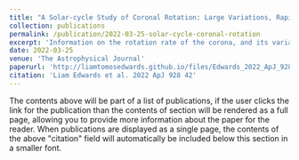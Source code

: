 ```yaml
---
title: "A Solar-cycle Study of Coronal Rotation: Large Variations, Rapid Changes, and Implications for Solar-wind Models"
collection: publications
permalink: /publication/2022-03-25-solar-cycle-coronal-rotation
excerpt: 'Information on the rotation rate of the corona, and its variation over latitude and solar cycle, is valuable for making global connections between the corona and the Sun, for global estimates of reconnection rates and as a basic parameter for solar-wind modeling. Here, we use a time series of tomographical maps gained from coronagraph observations between 2007 and 2020 to directly measure the longitudinal drift of high-density streamers over time. The method reveals abrupt changes in rotation rates, revealing a complex relationship between the coronal rotation and the underlying photosphere. The majority of rates are between −1fdg0 to +0fdg5 day−1 relative to the standard Carrington rate of 14fdg18 day−1, although rates are measured as low as −2fdg2 day−1 and as high as 1fdg6 day−1. Equatorial rotation rates during the 2008 solar minimum are slightly faster than the Carrington rate, with an abrupt switch to slow rotation in 2009, then a return to faster rates in 2017. Abrupt changes and large variations in rates are seen at all latitudes. Comparison with a magnetic model suggests that periods of equatorial fast rotation are associated with times when a large proportion of the magnetic footpoints of equatorial streamers are near the equator, and we interpret the abrupt changes in terms of the latitudinal distribution of the streamer photospheric footpoints. The coronal rotation rate is a key parameter for solar-wind models, and variations of up to a degree per day or more can lead to large systematic errors over forecasting periods of longer than a few days. The approach described in this paper gives corrected values that can form a part of future forecasting efforts.'
date: 2022-03-25
venue: 'The Astrophysical Journal'
paperurl: 'http://liamtomosedwards.github.io/files/Edwards_2022_ApJ_928_42.pdf'
citation: 'Liam Edwards et al. 2022 ApJ 928 42'
---
```


The contents above will be part of a list of publications, if the user clicks the link for the publication than the contents of section will be rendered as a full page, allowing you to provide more information about the paper for the reader. When publications are displayed as a single page, the contents of the above "citation" field will automatically be included below this section in a smaller font.
